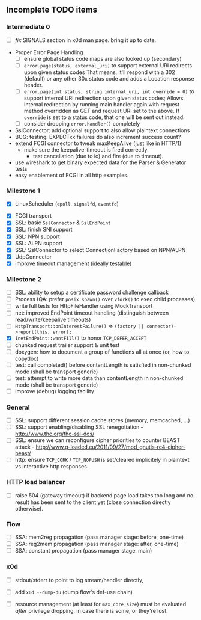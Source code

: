 
## Incomplete TODO items

### Intermediate 0

- [ ] *fix* SIGNALS section in x0d man page. bring it up to date.
- Proper Error Page Handling
  - [ ] ensure global status code maps are also looked up (secondary)
  - [ ] `error.page(status, external_uri)` to support external URI redirects upon given status codes
        That means, it'll respond with a 302 (default) or any other 30x status
        code and adds a Location response header.
  - [ ] `error.page(int status, string internal_uri, int override = 0)`
        to support internal URI redirection upon given status codes;
        Allows internal redirection by running main handler again with
        request method overridden as GET and request URI set to the above.
        If `override` is set to a status code, that one will be sent out
        instead.
  - [ ] consider dropping `error.handler()` completely
- SslConnector: add optional support to also allow plaintext connections
- BUG: testing: EXPECTxx failures do also increment success count?
- extend FCGI connector to tweak maxKeepAlive (just like in HTTP/1)
  - make sure the keepalive-timeout is fired correctly
    - test cancellation (due to io) and fire (due to timeout).
- use wireshark to get binary expected data for the Parser & Generator tests
- easy enablement of FCGI in all http examples.

### Milestone 1

* [x] LinuxScheduler (`epoll`, `signalfd`, `eventfd`)
- [x] FCGI transport
- [x] SSL: basic `SslConnector` & `SslEndPoint`
- [x] SSL: finish SNI support
- [x] SSL: NPN support
- [x] SSL: ALPN support
- [x] SSL: SslConnector to select ConnectionFactory based on NPN/ALPN
- [x] UdpConnector
- [x] improve timeout management (ideally testable)

### Milestone 2

- [ ] SSL: ability to setup a certificate password challenge callback
- [ ] Process (QA: prefer `posix_spawn()` over `vfork()` to exec child processes)
- [ ] write full tests for HttpFileHandler using MockTransport
- [ ] net: improved EndPoint timeout handling
      (distinguish between read/write/keepalive timeouts)
- [ ] `HttpTransport::onInterestFailure()` => `(factory || connector)->report(this, error);`
- [x] `InetEndPoint::wantFill()` to honor `TCP_DEFER_ACCEPT`
- [ ] chunked request trailer support & unit test
- [ ] doxygen: how to document a group of functions all at once (or, how to copydoc)
- [ ] test: call completed() before contentLength is satisfied in non-chunked mode (shall be transport generic)
- [ ] test: attempt to write more data than contentLength in non-chunked mode (shall be transport generic)
- [ ] improve (debug) logging facility

### General

- [ ] SSL: support different session cache stores (memory, memcached, ...)
- [ ] SSL: support enabling/disabling SSL renegotiation - http://www.thc.org/thc-ssl-dos/
- [ ] SSL: ensure we can reconfigure cipher priorities to counter BEAST attack - http://www.g-loaded.eu/2011/09/27/mod_gnutls-rc4-cipher-beast/
- [ ] http: ensure `TCP_CORK` / `TCP_NOPUSH` is set/cleared implicitely in plaintext vs interactive http responses

### HTTP load balancer

- [ ] raise 504 (gateway timeout) if backend page load takes too long and no result has been sent to the client yet (close connection directly otherwise).

### Flow
- [ ] SSA: mem2reg propagation (pass manager stage: before, one-time)
- [ ] SSA: reg2mem propagation (pass manager stage: after, one-time)
- [ ] SSA: constant propagation (pass manager stage: main)

### x0d

- [ ] stdout/stderr to point to log stream/handler directly,
- [ ] add `x0d --dump-du` (dump flow's def-use chain)
- [ ] resource management (at least for `max_core_size`) must be evaluated *after* privilege dropping, in case there is some, or they're lost.

